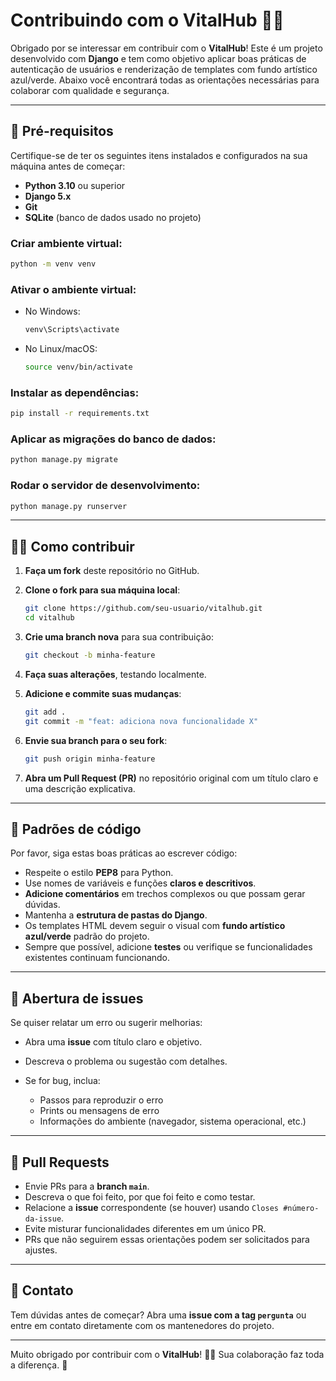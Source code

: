 # Contribuindo com o VitalHub 💙💚

Obrigado por se interessar em contribuir com o **VitalHub**!
Este é um projeto desenvolvido com **Django** e tem como objetivo aplicar boas práticas de autenticação de usuários e renderização de templates com fundo artístico azul/verde. Abaixo você encontrará todas as orientações necessárias para colaborar com qualidade e segurança.

---

## 🧰 Pré-requisitos

Certifique-se de ter os seguintes itens instalados e configurados na sua máquina antes de começar:

* **Python 3.10** ou superior
* **Django 5.x**
* **Git**
* **SQLite** (banco de dados usado no projeto)

### Criar ambiente virtual:

```bash
python -m venv venv
```

### Ativar o ambiente virtual:

* No Windows:

  ```bash
  venv\Scripts\activate
  ```
* No Linux/macOS:

  ```bash
  source venv/bin/activate
  ```

### Instalar as dependências:

```bash
pip install -r requirements.txt
```

### Aplicar as migrações do banco de dados:

```bash
python manage.py migrate
```

### Rodar o servidor de desenvolvimento:

```bash
python manage.py runserver
```

---

## 🧑‍💻 Como contribuir

1. **Faça um fork** deste repositório no GitHub.
2. **Clone o fork para sua máquina local**:

   ```bash
   git clone https://github.com/seu-usuario/vitalhub.git
   cd vitalhub
   ```
3. **Crie uma branch nova** para sua contribuição:

   ```bash
   git checkout -b minha-feature
   ```
4. **Faça suas alterações**, testando localmente.
5. **Adicione e commite suas mudanças**:

   ```bash
   git add .
   git commit -m "feat: adiciona nova funcionalidade X"
   ```
6. **Envie sua branch para o seu fork**:

   ```bash
   git push origin minha-feature
   ```
7. **Abra um Pull Request (PR)** no repositório original com um título claro e uma descrição explicativa.

---

## 🧼 Padrões de código

Por favor, siga estas boas práticas ao escrever código:

* Respeite o estilo **PEP8** para Python.
* Use nomes de variáveis e funções **claros e descritivos**.
* **Adicione comentários** em trechos complexos ou que possam gerar dúvidas.
* Mantenha a **estrutura de pastas do Django**.
* Os templates HTML devem seguir o visual com **fundo artístico azul/verde** padrão do projeto.
* Sempre que possível, adicione **testes** ou verifique se funcionalidades existentes continuam funcionando.

---

## 🐞 Abertura de issues

Se quiser relatar um erro ou sugerir melhorias:

* Abra uma **issue** com título claro e objetivo.
* Descreva o problema ou sugestão com detalhes.
* Se for bug, inclua:

  * Passos para reproduzir o erro
  * Prints ou mensagens de erro
  * Informações do ambiente (navegador, sistema operacional, etc.)

---

## 🔀 Pull Requests

* Envie PRs para a **branch `main`**.
* Descreva o que foi feito, por que foi feito e como testar.
* Relacione a **issue** correspondente (se houver) usando `Closes #número-da-issue`.
* Evite misturar funcionalidades diferentes em um único PR.
* PRs que não seguirem essas orientações podem ser solicitados para ajustes.

---

## 💬 Contato

Tem dúvidas antes de começar?
Abra uma **issue com a tag `pergunta`** ou entre em contato diretamente com os mantenedores do projeto.

---

Muito obrigado por contribuir com o **VitalHub**! 💙💚
Sua colaboração faz toda a diferença. 🚀